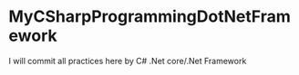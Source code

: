 # MyCSharpProgrammingDotNetFramework
I will commit all practices here by C# .Net core/.Net Framework
